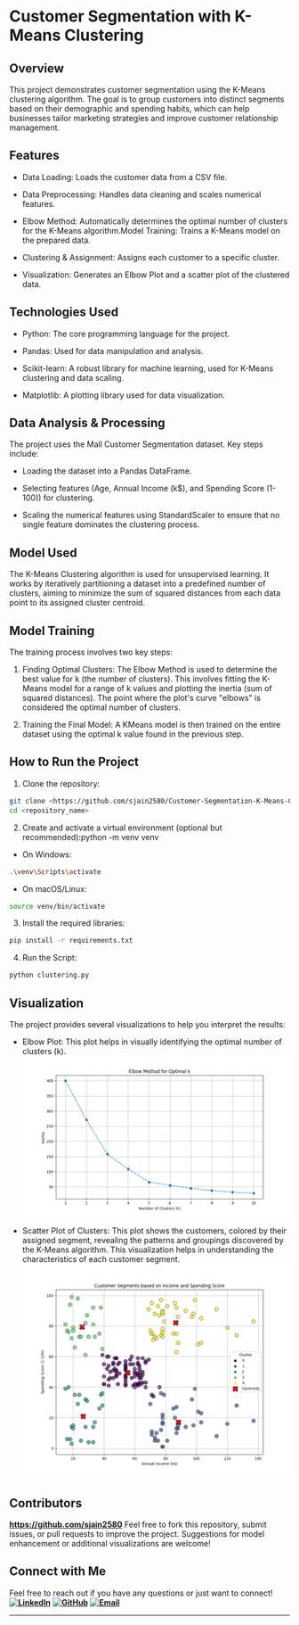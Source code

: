 # Customer Segmentation with K-Means Clustering

## Overview

This project demonstrates customer segmentation using the K-Means clustering algorithm. The goal is to group customers into distinct segments based on their demographic and spending habits, which can help businesses tailor marketing strategies and improve customer relationship management.

## Features

- Data Loading: Loads the customer data from a CSV file.

- Data Preprocessing: Handles data cleaning and scales numerical features.

- Elbow Method: Automatically determines the optimal number of clusters for the K-Means algorithm.Model Training: Trains a K-Means model on the prepared data.

- Clustering & Assignment: Assigns each customer to a specific cluster.

- Visualization: Generates an Elbow Plot and a scatter plot of the clustered data.

## Technologies Used

- Python: The core programming language for the project.

- Pandas: Used for data manipulation and analysis.

- Scikit-learn: A robust library for machine learning, used for K-Means clustering and data scaling.

- Matplotlib: A plotting library used for data visualization.

## Data Analysis & Processing

The project uses the Mall Customer Segmentation dataset. Key steps include:

- Loading the dataset into a Pandas DataFrame.

- Selecting features (Age, Annual Income (k$), and Spending Score (1-100)) for clustering.

- Scaling the numerical features using StandardScaler to ensure that no single feature dominates the clustering process.

## Model Used

The K-Means Clustering algorithm is used for unsupervised learning. It works by iteratively partitioning a dataset into a predefined number of clusters, aiming to minimize the sum of squared distances from each data point to its assigned cluster centroid.

## Model Training

The training process involves two key steps:

1. Finding Optimal Clusters: The Elbow Method is used to determine the best value for k (the number of clusters). This involves fitting the K-Means model for a range of k values and plotting the inertia (sum of squared distances). The point where the plot's curve "elbows" is considered the optimal number of clusters.

2. Training the Final Model: A KMeans model is then trained on the entire dataset using the optimal k value found in the previous step.

## How to Run the Project

1. Clone the repository:

```bash
git clone <https://github.com/sjain2580/Customer-Segmentation-K-Means-Clustering>
cd <repository_name>
```

2. Create and activate a virtual environment (optional but recommended):python -m venv venv

- On Windows:
  
```bash
.\venv\Scripts\activate
```

- On macOS/Linux:

```bash
source venv/bin/activate
```

3. Install the required libraries:

```bash
pip install -r requirements.txt
```

4. Run the Script:

```bash
python clustering.py
```

## Visualization
The project provides several visualizations to help you interpret the results:
- Elbow Plot: This plot helps in visually identifying the optimal number of clusters (k).
![Elbow Plot](Elbow_curve.png)

- Scatter Plot of Clusters: This plot shows the customers, colored by their assigned segment, revealing the patterns and groupings discovered by the K-Means algorithm. This visualization helps in understanding the characteristics of each customer segment.
![Scatter Plot](cluster.png)

## Contributors

**<https://github.com/sjain2580>**
Feel free to fork this repository, submit issues, or pull requests to improve the project. Suggestions for model enhancement or additional visualizations are welcome!

## Connect with Me

Feel free to reach out if you have any questions or just want to connect!
**[![LinkedIn](https://img.shields.io/badge/-LinkedIn-0A66C2?style=flat-square&logo=linkedin&logoColor=white)](https://www.linkedin.com/in/sjain04/)**
**[![GitHub](https://img.shields.io/badge/-GitHub-181717?style=flat-square&logo=github&logoColor=white)](https://github.com/sjain2580)**
**[![Email](https://img.shields.io/badge/-Email-D14836?style=flat-square&logo=gmail&logoColor=white)](mailto:sjain040395@gmail.com)**

---

